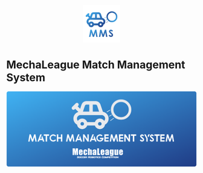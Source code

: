 <p align="center">
    <img src="./assets/MMS-ICON.png" width="100px" />    
</p>

# MechaLeague Match Management System

![](./assets/MMS-BANNER.png)
